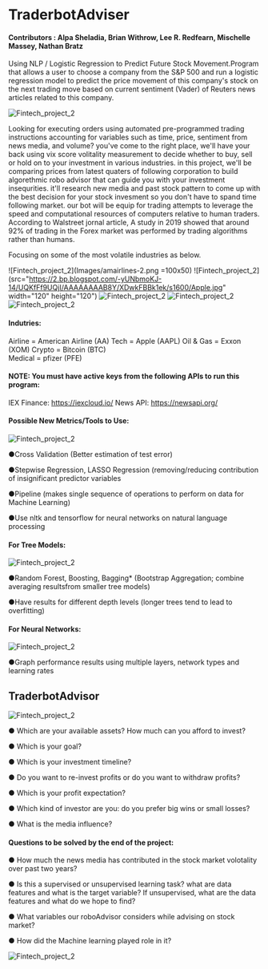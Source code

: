 # **TraderbotAdviser**

#### Contributors : Alpa Sheladia, Brian Withrow, Lee R. Redfearn, Mischelle Massey, Nathan Bratz
                                           


Using NLP / Logistic Regression to Predict Future Stock Movement.Program that allows a user to choose a company from the S&P 500 and run a logistic regression model to predict the price movement of this company's stock on the next trading move based on current sentiment (Vader) of Reuters news articles related to this company.


![Fintech_project_2](Images/Robo-Advisors.png)

Looking for executing orders using automated pre-programmed trading instructions accounting for variables such as time, price, sentiment from news media, and volume?
you've come to the right place, we'll have your back using vix score volitality measurement to decide whether to buy, sell or hold on to your investment in various industries. in this project, we'll be comparing prices from latest quaters of following corporation to build algorethmic robo advisor that can guide you with your investment insequrities. it'll research new media and past stock pattern to come up with the best decision for your stock invesment so you don't have to spand time following market. our bot will be equip for trading attempts to leverage the speed and computational resources of computers relative to human traders. According to Walstreet jornal article, A study in 2019 showed that around 92% of trading in the Forex market was performed by trading algorithms rather than humans.

Focusing on some of the most volatile industries as below. 

![Fintech_project_2](Images/amairlines-2.png =100x50)
![Fintech_project_2](src="https://2.bp.blogspot.com/-yUNbmoKJ-14/UQKfFf9UQjI/AAAAAAAAB8Y/XDwkFBBk1ek/s1600/Apple.jpg" width="120" height="120")
![Fintech_project_2](Images/xom.png)
![Fintech_project_2](Images/BTC.png) 
![Fintech_project_2](Images/pfe.png)


#### **Indutries:**

Airline = American Airline (AA)
Tech = Apple (AAPL)
Oil & Gas = Exxon (XOM)
Crypto = Bitcoin (BTC)  
Medical = pfizer (PFE)

#### NOTE: You must have active keys from the following APIs to run this program:

  IEX Finance: https://iexcloud.io/
  News API: https://newsapi.org/


#### **Possible New Metrics/Tools to Use:**

![Fintech_project_2](Images/Stock_Market_Numbers_Concept.png)

●Cross Validation (Better estimation of test error)

●Stepwise Regression, LASSO Regression (removing/reducing contribution of insignificant predictor variables

●Pipeline (makes single sequence of operations to perform on data for Machine Learning)

●Use nltk and tensorflow for neural networks on natural language processing

#### **For Tree Models:**

![Fintech_project_2](Images/HolidaytreeReturns.png)

●Random Forest, Boosting, ​Bagging* (Bootstrap Aggregation; combine averaging resultsfrom smaller tree models)

●Have results for different depth levels (longer trees tend to lead to overfitting)

#### **For Neural Networks:**

![Fintech_project_2](Images/sa-cummalative-returns.png)

●Graph performance results using multiple layers, ​network types​ and ​learning rates



## **TraderbotAdvisor** 

![Fintech_project_2](Images/FAB-robo-072916-adobe.png)
 
● Which are your available assets? How much can you afford to invest?

● Which is your goal?

● Which is your investment timeline?

● Do you want to re-invest profits or do you want to withdraw profits?

● Which is your profit expectation?

● Which kind of investor are you: do you prefer big wins or small losses?

● What is the media influence?


#### **Questions to be solved by the end of the project:**

● How much the news media has contributed in the stock market volotality over past two years?

● Is this a supervised or unsupervised learning task? what are data features and what is the target variable? If unsupervised, what are the data features and what do we hope to find?

● What variables our roboAdvisor considers while advising on stock market?

● How did the Machine learning played role in it?

![Fintech_project_2](Images/Stock_Cyborg-Dabbing.png)

